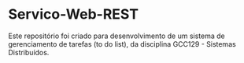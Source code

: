 # Servico-Web-REST
Este repositório foi criado para desenvolvimento de um sistema de gerenciamento de tarefas (to do list), da disciplina GCC129 - Sistemas Distribuídos.
